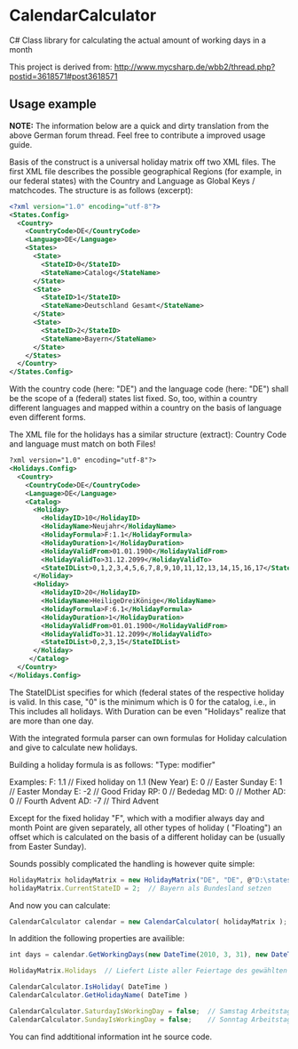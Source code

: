 # CalendarCalculator
C# Class library for calculating the actual amount of working days in a month

This project is derived from:
http://www.mycsharp.de/wbb2/thread.php?postid=3618571#post3618571

## Usage example

**NOTE:** The information below are a quick and dirty translation from the above German forum thread. Feel free to contribute a improved usage guide.

Basis of the construct is a universal holiday matrix off two XML files. The first XML file describes the possible geographical Regions (for example, in our federal states) with the Country and Language as Global Keys / matchcodes. The structure is as follows (excerpt):

```xml
<?xml version="1.0" encoding="utf-8"?>
<States.Config>
  <Country>
    <CountryCode>DE</CountryCode>
    <Language>DE</Language>
    <States>
      <State>
        <StateID>0</StateID>
        <StateName>Catalog</StateName>
      </State>
      <State>
        <StateID>1</StateID>
        <StateName>Deutschland Gesamt</StateName>
      </State>
      <State>
        <StateID>2</StateID>
        <StateName>Bayern</StateName>
      </State>
    </States>
  </Country>
</States.Config>
```

With the country code (here: "DE") and the language code (here: "DE") shall be the scope of a (federal) states list fixed. So, too, within a country different languages and mapped within a country on the basis of language even different forms.

The XML file for the holidays has a similar structure (extract): Country Code and language must match on both Files!

```xml
?xml version="1.0" encoding="utf-8"?>
<Holidays.Config>
  <Country>
    <CountryCode>DE</CountryCode>
    <Language>DE</Language>
    <Catalog>
      <Holiday>
        <HolidayID>10</HolidayID>
        <HolidayName>Neujahr</HolidayName>
        <HolidayFormula>F:1.1</HolidayFormula>
        <HolidayDuration>1</HolidayDuration>
        <HolidayValidFrom>01.01.1900</HolidayValidFrom>
        <HolidayValidTo>31.12.2099</HolidayValidTo>
        <StateIDList>0,1,2,3,4,5,6,7,8,9,10,11,12,13,14,15,16,17</StateIDList>
      </Holiday>
      <Holiday>
        <HolidayID>20</HolidayID>
        <HolidayName>HeiligeDreiKönige</HolidayName>
        <HolidayFormula>F:6.1</HolidayFormula>
        <HolidayDuration>1</HolidayDuration>
        <HolidayValidFrom>01.01.1900</HolidayValidFrom>
        <HolidayValidTo>31.12.2099</HolidayValidTo>
        <StateIDList>0,2,3,15</StateIDList>
      </Holiday>
     </Catalog>
  </Country>
</Holidays.Config>
```

The StateIDList specifies for which (federal states of the respective holiday is valid. In this case, "0" is the minimum which is 0 for the catalog, i.e., in This includes all holidays. With Duration can be even "Holidays" realize that are more than one day.

With the integrated formula parser can own formulas for Holiday calculation and give to calculate new holidays.

Building a holiday formula is as follows: "Type: modifier"

Examples:
F: 1.1 // Fixed holiday on 1.1 (New Year)
E: 0 // Easter Sunday
E: 1 // Easter Monday
E: -2 // Good Friday
RP: 0 // Bededag
MD: 0 // Mother
AD: 0 // Fourth Advent
AD: -7 // Third Advent

Except for the fixed holiday "F", which with a modifier always day and month Point are given separately, all other types of holiday ( "Floating") an offset which is calculated on the basis of a different holiday can be (usually from Easter Sunday).

Sounds possibly complicated the handling is however quite simple:

```javascript
HolidayMatrix holidayMatrix = new HolidayMatrix("DE", "DE", @"D:\states.config.xml", @"D:\holidays.config.xml");
holidayMatrix.CurrentStateID = 2;  // Bayern als Bundesland setzen
```

And now you can calculate:

```javascript
CalendarCalculator calendar = new CalendarCalculator( holidayMatrix );
```

In addition the following properties are availible:

```javascript
int days = calendar.GetWorkingDays(new DateTime(2010, 3, 31), new DateTime( 2010,5, 3)); 
```


```javascript
HolidayMatrix.Holidays  // Liefert Liste aller Feiertage des gewählten Landes, Untergruppe Sprache und Untergruppe Bundesland/State

CalendarCalculator.IsHoliday( DateTime )
CalendarCalculator.GetHolidayName( DateTime )

CalendarCalculator.SaturdayIsWorkingDay = false;  // Samstag Arbeitstag ja/nein
CalendarCalculator.SundayIsWorkingDay = false;    // Sonntag Arbeitstag ja/nein 
```

You can find addtitional information int he source code.